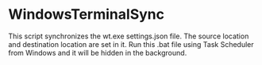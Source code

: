 # WindowsTerminalSync
This script synchronizes the wt.exe settings.json file. The source location and destination location are set in it. Run this .bat file using Task Scheduler from Windows and it will be hidden in the background. 
